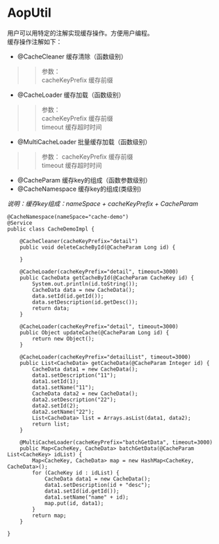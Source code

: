 # AopUtil
用户可以用特定的注解实现缓存操作。方便用户编程。<br/>
缓存操作注解如下：<br/>

* @CacheCleaner 缓存清除（函数级别）

>>参数：<br/>
cacheKeyPrefix 缓存前缀

* @CacheLoader 缓存加载（函数级别）

>>参数：<br/>
cacheKeyPrefix 缓存前缀<br/>
timeout 缓存超时时间

* @MultiCacheLoader 批量缓存加载（函数级别）

>>参数：
cacheKeyPrefix 缓存前缀<br/>
timeout 缓存超时时间

* @CacheParam 缓存key的组成（函数参数级别）
* @CacheNamespace 缓存key的组成(类级别)

*说明：缓存key组成：nameSpace + cacheKeyPrefix + CacheParam*

	@CacheNamespace(nameSpace="cache-demo")
	@Service
	public class CacheDemoImpl {
    
	    @CacheCleaner(cacheKeyPrefix="detail")
	    public void deleteCacheById(@CacheParam Long id) {
	        
	    }
	    
	    @CacheLoader(cacheKeyPrefix="detail", timeout=3000)
	    public CacheData getCacheById(@CacheParam CacheKey id) {
	        System.out.println(id.toString());
	        CacheData data = new CacheData();
	        data.setId(id.getId());
	        data.setDescription(id.getDesc());
	        return data;
	    }
	    
	    @CacheLoader(cacheKeyPrefix="detail", timeout=3000)
	    public Object updateCache(@CacheParam Long id) {
	        return new Object();
	    }
	
	    @CacheLoader(cacheKeyPrefix="detailList", timeout=3000)
	    public List<CacheData> getCacheData(@CacheParam Integer id) {
	        CacheData data1 = new CacheData();
	        data1.setDescription("11");
	        data1.setId(1);
	        data1.setName("11");
	        CacheData data2 = new CacheData();
	        data2.setDescription("22");
	        data2.setId(2);
	        data2.setName("22");
	        List<CacheData> list = Arrays.asList(data1, data2);
	        return list;
	    }
	
	    @MultiCacheLoader(cacheKeyPrefix="batchGetData", timeout=3000)
	    public Map<CacheKey, CacheData> batchGetData(@CacheParam List<CacheKey> idList) {
	        Map<CacheKey, CacheData> map = new HashMap<CacheKey, CacheData>();
	        for (CacheKey id : idList) {
	            CacheData data1 = new CacheData();
	            data1.setDescription(id + "desc");
	            data1.setId(id.getId());
	            data1.setName("name" + id);
	            map.put(id, data1);
	        }
	        return map;
	    }

	}
